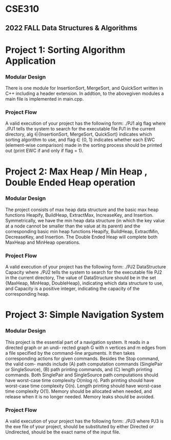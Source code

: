 # CSE310 
## 2022 FALL Data Structures & Algorithms 

# Project 1: Sorting Algorithm Application 
### Modular Design 
There is one module for InsertionSort, MergeSort, and QuickSort written in C++ including a header extension. 
In addtion, to the abovegiven modules a main file is implemented in main.cpp. 
### Project Flow
A valid execution of your project has the following form:
./PJ1 alg flag
where ./PJ1 tells the system to search for the executable file PJ1 in the current directory, alg ∈{InsertionSort, MergeSort, QuickSort} 
indicates which sorting algorithm to use, and flag ∈ {0, 1} indicates whether each EWC (element-wise comparison) made in the sorting
process should be printed out (print EWC if and only if flag = 1).


# Project 2: Max Heap / Min Heap , Double Ended Heap operation 
### Modular Design 
The project consists of max heap data structure and the basic max heap functions Heapify, BuildHeap, ExtractMax, IncreaseKey, and Insertion. 
Symmetrically, we have the min heap data structure (in which the key value at a node cannot be smaller than the value at its parent)
and the corresponding basic min heap functions Heapify, BuildHeap, ExtractMin, DecreaseKey, and Insertion. 
The Double Ended Heap will complete both MaxHeap and MinHeap operations. 
### Project Flow 
A valid execution of your project has the following form:
./PJ2 DataStructure Capacity
where ./PJ2 tells the system to search for the executable file PJ2 in the current directory, The value
of DataStructure should be in the set {MaxHeap, MinHeap, DoubleHeap}, indicating which data
structure to use, and Capacity is a positive integer, indicating the capacity of the corresponding
heap. 

# Project 3: Simple Navigation System  
### Modular Design 
This project is the essential part of a navigation system. It reads in a directed graph or an undi-
rected graph G with n vertices and m edges from a file specified by the command-line arguments. It
then takes corresponding actions for given commands. Besides the Stop command, the valid com-
mands include (A) path computation commands (SinglePair or SingleSource), (B) path printing
commands, and (C) length printing commands.
Both SinglePair and SingleSource path computations should have worst-case time complexity
O(mlog n). Path printing should have worst-case time complexity O(n). Length printing should
have worst-case time complexity O(1). Memory should be allocated when needed, and release when
it is no longer needed. Memory leaks should be avoided.
### Project Flow 
A valid execution of your project has the following form:
./PJ3 <GraphType> <InputFile>
where PJ3 is the exe file of your project, <GraphType> should be substituted by either Directed or Undirected,
<InputFile> should be the exact name of the input file.





